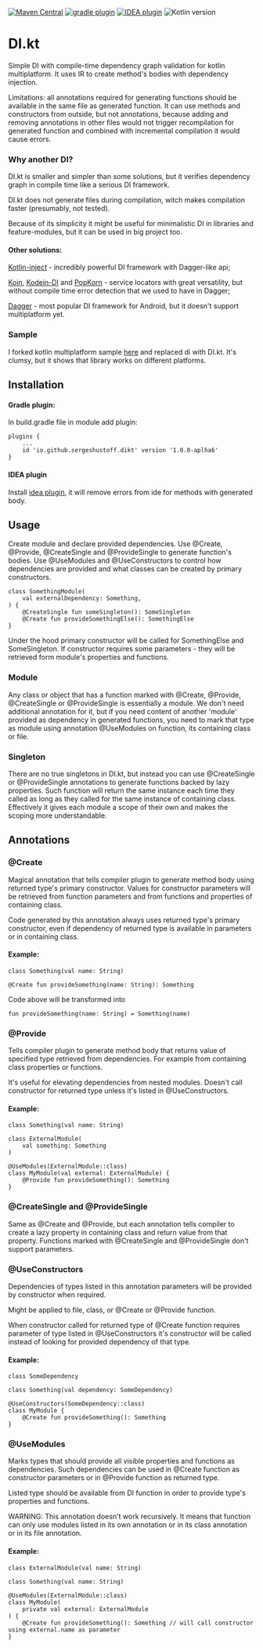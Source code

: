 [![Maven Central](https://maven-badges.herokuapp.com/maven-central/io.github.sergeshustoff.dikt/dikt-compiler-plugin/badge.svg)](https://maven-badges.herokuapp.com/maven-central/io.github.sergeshustoff.dikt/dikt-compiler-plugin)
[![gradle plugin](https://img.shields.io/maven-metadata/v/https/plugins.gradle.org/m2/io/github/sergeshustoff/dikt/dikt-gradle-plugin/maven-metadata.xml.svg?label=gradle%20plugin)](https://plugins.gradle.org/plugin/io.github.sergeshustoff.dikt)
[![IDEA plugin](https://img.shields.io/jetbrains/plugin/v/17533-di-kt.svg)](https://plugins.jetbrains.com/plugin/17533-di-kt)
![Kotlin version](https://kotlin-version.aws.icerock.dev/kotlin-version?group=io.github.sergeshustoff.dikt&name=dikt-compiler-plugin)

# DI.kt
Simple DI with compile-time dependency graph validation for kotlin multiplatform.
It uses IR to create method's bodies with dependency injection.

Limitations: all annotations required for generating functions should be available in the same file as generated function. It can use methods and constructors from outside, but not annotations, because adding and removing annotations in other files would not trigger recompilation for generated function and combined with incremental compilation it would cause errors.

### Why another DI?
DI.kt is smaller and simpler than some solutions, but it verifies dependency graph in compile time like a serious DI framework. 

DI.kt does not generate files during compilation, witch makes compilation faster (presumably, not tested).

Because of its simplicity it might be useful for minimalistic DI in libraries and feature-modules, but it can be used in big project too.

#### Other solutions:

[Kotlin-inject](https://github.com/evant/kotlin-inject) - incredibly powerful DI framework with Dagger-like api;

[Koin](https://github.com/InsertKoinIO/koin), [Kodein-DI](https://github.com/Kodein-Framework/Kodein-DI) and [PopKorn](https://github.com/corbella83/PopKorn) - service locators with great versatility, but without compile time error detection that we used to have in Dagger;

[Dagger](https://github.com/google/dagger) - most popular DI framework for Android, but it doesn't support multiplatform yet.

### Sample
I forked kotlin multiplatform sample [here](https://github.com/sergeshustoff/PeopleInSpace-dikt-sample) and replaced di with DI.kt. It's clumsy, but it shows that library works on different platforms. 

## Installation

#### Gradle plugin:
In build.gradle file in module add plugin:

    plugins {
        ...
        id 'io.github.sergeshustoff.dikt' version '1.0.0-aplha6'
    }

#### IDEA plugin

Install [idea plugin](https://plugins.jetbrains.com/plugin/17533-di-kt), it will remove errors from ide for methods with generated body.

## Usage

Create module and declare provided dependencies. Use @Create, @Provide, @CreateSingle and @ProvideSingle to generate function's bodies. Use @UseModules and @UseConstructors to control how dependencies are provided and what classes can be created by primary constructors.

    class SomethingModule(
        val externalDependency: Something,
    ) {
        @CreateSingle fun someSingleton(): SomeSingleton
        @Create fun provideSomethingElse(): SomethingElse
    }
  
Under the hood primary constructor will be called for SomethingElse and SomeSingleton. If constructor requires some parameters - they will be retrieved form module's properties and functions.

### Module
Any class or object that has a function marked with @Create, @Provide, @CreateSingle or @ProvideSingle is essentially a module. We don't need additional annotation for it, but if you need content of another 'module' provided as dependency in generated functions, you need to mark that type as module using annotation @UseModules on function, its containing class or file.

### Singleton
There are no true singletons in DI.kt, but instead you can use @CreateSingle or @ProvideSingle annotations to generate functions backed by lazy properties. Such function will return the same instance each time they called as long as they called for the same instance of containing class. Effectively it gives each module a scope of their own and makes the scoping more understandable.

## Annotations

### @Create

Magical annotation that tells compiler plugin to generate method body using returned type's primary constructor.
Values for constructor parameters will be retrieved from function parameters and from functions and properties of containing class.

Code generated by this annotation always uses returned type's primary constructor, even if dependency of returned type is available in parameters or in containing class.

#### Example:
    
    class Something(val name: String)

    @Create fun provideSomething(name: String): Something

Code above will be transformed into

    fun provideSomething(name: String) = Something(name)

### @Provide

Tells compiler plugin to generate method body that returns value of specified type retrieved from dependencies. For example from containing class properties or functions. 

It's useful for elevating dependencies from nested modules.
Doesn't call constructor for returned type unless it's listed in @UseConstructors.

#### Example:

    class Something(val name: String)

    class ExternalModule(
        val something: Something
    )

    @UseModules(ExternalModule::class)
    class MyModule(val external: ExternalModule) {
        @Provide fun provideSomething(): Something
    }

### @CreateSingle and @ProvideSingle

Same as @Create and @Provide, but each annotation tells compiler to create a lazy property in containing class and return value from that property. Functions marked with @CreateSingle and @ProvideSingle don't support parameters.

### @UseConstructors

Dependencies of types listed in this annotation parameters will be provided by constructor when required.

Might be applied to file, class, or @Create or @Provide function.

When constructor called for returned type of @Create function requires parameter of type listed in @UseConstructors it's constructor will be called instead of looking for provided dependency of that type.

#### Example:

    class SomeDependency

    class Something(val dependency: SomeDependency)

    @UseConstructors(SomeDependency::class)
    class MyModule {
        @Create fun provideSomething(): Something
    }

### @UseModules

Marks types that should provide all visible properties and functions as dependencies. Such dependencies can be used in @Create function as constructor parameters or in @Provide function as returned type.

Listed type should be available from DI function in order to provide type's properties and functions.

WARNING: This annotation doesn't work recursively. It means that function can only use modules listed in its own annotation or in its class annotation or in its file annotation. 

#### Example:

    class ExternalModule(val name: String)

    class Something(val name: String)

    @UseModules(ExternalModule::class)
    class MyModule(
        private val external: ExternalModule
    ) {
        @Create fun provideSomething(): Something // will call constructor using external.name as parameter
    }
